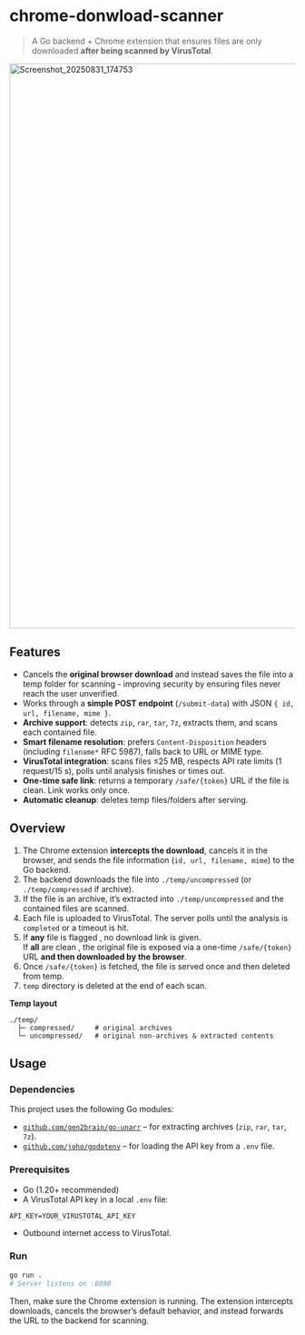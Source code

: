 # chrome-donwload-scanner 

>A Go backend + Chrome extension that ensures files are only downloaded **after being scanned by VirusTotal**.
<img width="1844" height="994" alt="Screenshot_20250831_174753" src="https://github.com/user-attachments/assets/a3f0c921-a6f8-4c66-9efd-0643d50d78c7" />

## Features
- Cancels the **original browser download** and instead saves the file into a temp folder for scanning - improving security by ensuring files never reach the user unverified.  
- Works through a **simple POST endpoint** (`/submit-data`) with JSON `{ id, url, filename, mime }`.  
- **Archive support**: detects `zip`, `rar`, `tar`, `7z`, extracts them, and scans each contained file.  
- **Smart filename resolution**: prefers `Content-Disposition` headers (including `filename*` RFC 5987), falls back to URL or MIME type.  
- **VirusTotal integration**: scans files ≤25 MB, respects API rate limits (1 request/15 s), polls until analysis finishes or times out.  
- **One-time safe link**: returns a temporary `/safe/{token}` URL if the file is clean. Link works only once.  
- **Automatic cleanup**: deletes temp files/folders after serving.  

## Overview

1. The Chrome extension **intercepts the download**, cancels it in the browser, and sends the file information (`id, url, filename, mime`) to the Go backend.  
2. The backend downloads the file into `./temp/uncompressed` (or `./temp/compressed` if archive).  
3. If the file is an archive, it’s extracted into `./temp/uncompressed` and the contained files are scanned.  
4. Each file is uploaded to VirusTotal. The server polls until the analysis is `completed` or a timeout is hit. 
5. If **any** file is flagged , no download link is given.  
   If **all** are clean , the original file is exposed via a one-time `/safe/{token}` URL **and then downloaded by the browser**.  
6. Once `/safe/{token}` is fetched, the file is served once and then deleted from temp.  
7. `temp` directory is deleted at the end of each scan.

**Temp layout**
```
./temp/
  ├─ compressed/     # original archives
  └─ uncompressed/   # original non-archives & extracted contents
```

## Usage
### Dependencies
This project uses the following Go modules:  

- [`github.com/gen2brain/go-unarr`](https://github.com/gen2brain/go-unarr) – for extracting archives (`zip`, `rar`, `tar`, `7z`).  
- [`github.com/joho/godotenv`](https://github.com/joho/godotenv) – for loading the API key from a `.env` file.  

### Prerequisites
- Go (1.20+ recommended)
- A VirusTotal API key in a local `.env` file:
```
API_KEY=YOUR_VIRUSTOTAL_API_KEY
```
- Outbound internet access to VirusTotal.

### Run
```bash
go run .
# Server listens on :8080
```

Then, make sure the Chrome extension is running. The extension intercepts downloads, cancels the browser’s default behavior, and instead forwards the URL to the backend for scanning.  




